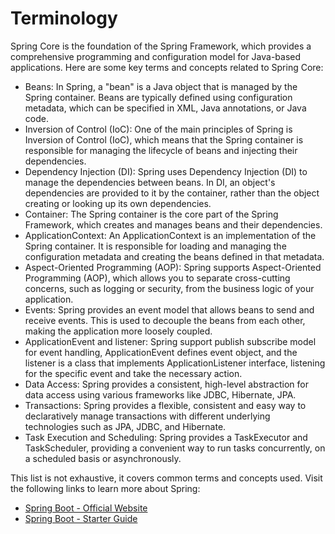 # Terminology

Spring Core is the foundation of the Spring Framework, which provides a comprehensive programming and configuration model for Java-based applications. Here are some key terms and concepts related to Spring Core:

- Beans: In Spring, a "bean" is a Java object that is managed by the Spring container. Beans are typically defined using configuration metadata, which can be specified in XML, Java annotations, or Java code.
- Inversion of Control (IoC): One of the main principles of Spring is Inversion of Control (IoC), which means that the Spring container is responsible for managing the lifecycle of beans and injecting their dependencies.
- Dependency Injection (DI): Spring uses Dependency Injection (DI) to manage the dependencies between beans. In DI, an object's dependencies are provided to it by the container, rather than the object creating or looking up its own dependencies.
- Container: The Spring container is the core part of the Spring Framework, which creates and manages beans and their dependencies.
- ApplicationContext: An ApplicationContext is an implementation of the Spring container. It is responsible for loading and managing the configuration metadata and creating the beans defined in that metadata.
- Aspect-Oriented Programming (AOP): Spring supports Aspect-Oriented Programming (AOP), which allows you to separate cross-cutting concerns, such as logging or security, from the business logic of your application.
- Events: Spring provides an event model that allows beans to send and receive events. This is used to decouple the beans from each other, making the application more loosely coupled.
- ApplicationEvent and listener: Spring support publish subscribe model for event handling, ApplicationEvent defines event object, and the listener is a class that implements ApplicationListener interface, listening for the specific event and take the necessary action.
- Data Access: Spring provides a consistent, high-level abstraction for data access using various frameworks like JDBC, Hibernate, JPA.
- Transactions: Spring provides a flexible, consistent and easy way to declaratively manage transactions with different underlying technologies such as JPA, JDBC, and Hibernate.
- Task Execution and Scheduling: Spring provides a TaskExecutor and TaskScheduler, providing a convenient way to run tasks concurrently, on a scheduled basis or asynchronously.

This list is not exhaustive, it covers common terms and concepts used. Visit the following links to learn more about Spring:

- [Spring Boot - Official Website](https://spring.io/projects/spring-boot)
- [Spring Boot - Starter Guide](https://spring.io/quickstart)